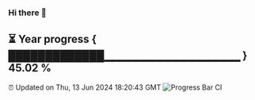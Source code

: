 ### Hi there 👋
⏳ Year progress { █████████████▁▁▁▁▁▁▁▁▁▁▁▁▁▁▁▁▁ } 45.02 %
---
⏰ Updated on Thu, 13 Jun 2024 18:20:43 GMT
![Progress Bar CI](https://github.com/liununu/liununu/workflows/Progress%20Bar%20CI/badge.svg)
